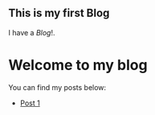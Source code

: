 ## This is my first Blog
I have a *Blog*!. 
# Welcome to my blog
You can find my posts below:

- [Post 1](posts/2025-04-02-DataAugmetation.md)

